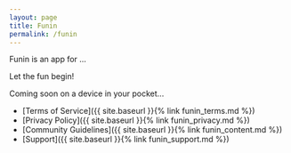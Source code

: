 ```yaml
---
layout: page
title: Funin 
permalink: /funin
---
```


Funin is an app for ...

Let the fun begin!

Coming soon on a device in your pocket...

* [Terms of Service]({{ site.baseurl }}{% link funin_terms.md %})
* [Privacy Policy]({{ site.baseurl }}{% link funin_privacy.md %})
* [Community Guidelines]({{ site.baseurl }}{% link funin_content.md %})
* [Support]({{ site.baseurl }}{% link funin_support.md %})


